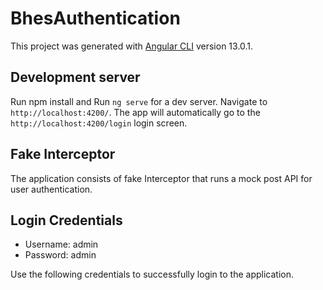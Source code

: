 # BhesAuthentication

This project was generated with [Angular CLI](https://github.com/angular/angular-cli) version 13.0.1.

## Development server

Run npm install and Run `ng serve` for a dev server. Navigate to `http://localhost:4200/`. The app will automatically go to the `http://localhost:4200/login` login screen.

## Fake Interceptor

The application consists of fake Interceptor that runs a mock post API for user authentication.

## Login Credentials

* Username: admin
* Password: admin

Use the following credentials to successfully login to the application.
